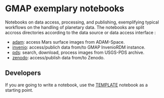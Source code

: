 # GMAP exemplary notebooks

Notebooks on data access, processing, and publishing, exemplifying typical workflows on the handling of planetary data.
The notebooks are split accross directories according to the data source or data access interface :

- [adam](./adam): access Mars surface images from ADAM-Space.
- [invenio](./invenio): access/publich data from/to GMAP InvenioRDM instance.
- [pds](./pds): search, download, process images from USGS-PDS archive.
- [zenodo](./zenodo): access/publish data from/to Zenodo.

## Developers

If you are going to write a notebook, use the [TEMPLATE](TEMPLATE.ipynb) notebook as a starting point.
